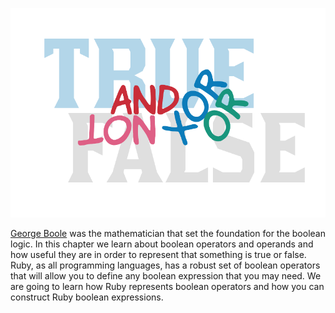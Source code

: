 ![./images/Boolean Logic And Boolean Operators](./images/true-and-false.png)

[George Boole](https://en.wikipedia.org/wiki/George_Boole) was the mathematician that set the foundation for the boolean logic. In this chapter
we learn about boolean operators and operands and how useful they are in order to represent that something is true or false. Ruby, as all programming
languages, has a robust set of boolean operators that will allow you to define any boolean expression that you may need. We are going to learn
how Ruby represents boolean operators and how you can construct Ruby boolean expressions.
